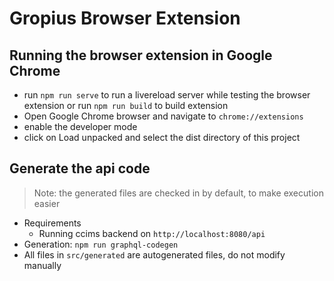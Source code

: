 # Gropius Browser Extension

## Running the browser extension in Google Chrome

- run `npm run serve` to run a livereload server while testing the browser extension or run `npm run build` to build extension
- Open Google Chrome browser and navigate to `chrome://extensions`
- enable the developer mode
- click on Load unpacked and select the dist directory of this project

## Generate the api code

> Note: the generated files are checked in by default, to make execution easier

- Requirements
  - Running ccims backend on `http://localhost:8080/api`
- Generation: `npm run graphql-codegen`
- All files in `src/generated` are autogenerated files, do not modify manually

